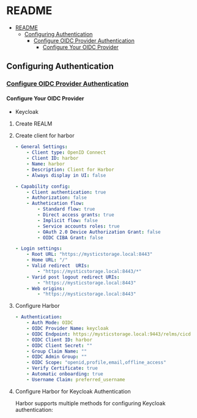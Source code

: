 # README

- [README](#readme)
  - [Configuring Authentication](#configuring-authentication)
    - [Configure OIDC Provider Authentication](#configure-oidc-provider-authentication)
      - [Configure Your OIDC Provider](#configure-your-oidc-provider)

## Configuring Authentication

### [Configure OIDC Provider Authentication](https://goharbor.io/docs/1.10/administration/configure-authentication/oidc-auth/)

#### Configure Your OIDC Provider

- Keycloak

1. Create REALM
2. Create client for harbor

    ``` yaml
    - General Settings:
        - Client type: OpenID Connect
        - Client ID: harbor
        - Name: harbor
        - Description: Client for Harbor
        - Always display in UI: false

    - Capability config:
        - Client authentication: true
        - Authorization: false
        - Authetication flow:
            - Standard flow: true
            - Direct access grants: true
            - Implicit flow: false
            - Service accounts roles: true
            - OAuth 2.0 Device Authorization Grant: false
            - OIDC CIBA Grant: false

    - Login settings:
        - Root URL: "https://mysticstorage.local:8443"
        - Home URL: "/"
        - Valid redirect  URIs:
            - "https://mysticstorage.local:8443/*"
        - Varid post logout redirect URIs:
            - "https://mysticstorage.local:8443"
        - Web origins:
            - "https://mysticstorage.local:8443"

    ```

3. Configure Harbor

    ``` yaml
    - Authentication:
        - Auth Mode: OIDC
        - OIDC Provider Name: keycloak
        - OIDC Endpoint: https://mysticstorage.local:9443/relms/cicd
        - OIDC Client ID: harbor
        - OIDC Client Secret: ""
        - Group Claim Name: ""
        - OIDC Admin Group: ""
        - OIDC Scope: "openid,profile,email,offline_access"
        - Verify Certificate: true
        - Automatic onboarding: true
        - Username Claim: preferred_username
    ```

4. Configure Harbor for Keycloak Authentication

    Harbor supports multiple methods for configuring Keycloak authentication:
